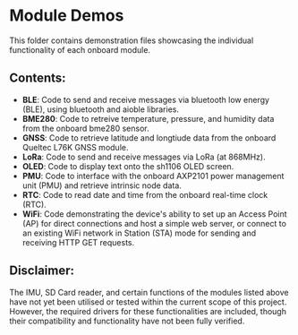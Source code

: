 # Module Demos

This folder contains demonstration files showcasing the individual functionality of each onboard module.

## Contents:

- **BLE**: Code to send and receive messages via bluetooth low energy (BLE), using bluetooth and aioble libraries.
- **BME280**: Code to retreive temperature, pressure, and humidity data from the onboard bme280 sensor.
- **GNSS**: Code to retrieve latitude and longtiude data from the onboard Queltec L76K GNSS module.
- **LoRa**: Code to send and receive messages via LoRa (at 868MHz).
- **OLED**: Code to display text onto the sh1106 OLED screen.
- **PMU**: Code to interface with the onboard AXP2101 power management unit (PMU) and retrieve intrinsic node data.
- **RTC**: Code to read date and time from the onboard real-time clock (RTC).
- **WiFi**: Code demonstrating the device's ability to set up an Access Point (AP) for direct connections and host a simple web server, or connect to an existing WiFi network in Station (STA) mode for sending and receiving HTTP GET requests.

## Disclaimer:

The IMU, SD Card reader, and certain functions of the modules listed above have not yet been utilised or tested within the current scope of this project. However, the required drivers for these functionalities are included, though their compatibility and functionality have not been fully verified.
